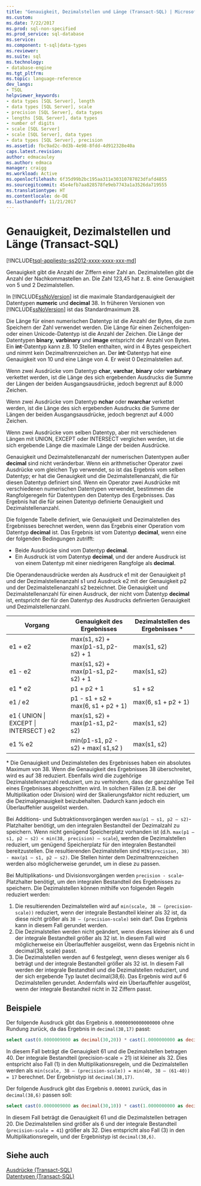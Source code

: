 ```yaml
---
title: "Genauigkeit, Dezimalstellen und Länge (Transact-SQL) | Microsoft-Dokumentation"
ms.custom: 
ms.date: 7/22/2017
ms.prod: sql-non-specified
ms.prod_service: sql-database
ms.service: 
ms.component: t-sql|data-types
ms.reviewer: 
ms.suite: sql
ms.technology:
- database-engine
ms.tgt_pltfrm: 
ms.topic: language-reference
dev_langs:
- TSQL
helpviewer_keywords:
- data types [SQL Server], length
- data types [SQL Server], scale
- precision [SQL Server], data types
- lengths [SQL Server], data types
- number of digits
- scale [SQL Server]
- scale [SQL Server], data types
- data types [SQL Server], precision
ms.assetid: fbc9ad2c-0d3b-4e98-8fdd-4d912328e40a
caps.latest.revision: 
author: edmacauley
ms.author: edmaca
manager: craigg
ms.workload: Active
ms.openlocfilehash: 6f35d99b2bc195aa311e30310787023dfafd4855
ms.sourcegitcommit: 45e4efb7aa828578fe9eb7743a1a3526da719555
ms.translationtype: HT
ms.contentlocale: de-DE
ms.lasthandoff: 11/21/2017
---
```

# <a name="precision-scale-and-length-transact-sql"></a>Genauigkeit, Dezimalstellen und Länge (Transact-SQL)
[!INCLUDE[tsql-appliesto-ss2012-xxxx-xxxx-xxx-md](../../includes/tsql-appliesto-ss2012-xxxx-xxxx-xxx-md.md)]

Genauigkeit gibt die Anzahl der Ziffern einer Zahl an. Dezimalstellen gibt die Anzahl der Nachkommastellen an. Die Zahl 123,45 hat z. B. eine Genauigkeit von 5 und 2 Dezimalstellen.
  
In [!INCLUDE[ssNoVersion](../../includes/ssnoversion-md.md)] ist die maximale Standardgenauigkeit der Datentypen **numeric** und **decimal** 38. In früheren Versionen von [!INCLUDE[ssNoVersion](../../includes/ssnoversion-md.md)] ist das Standardmaximum 28.
  
Die Länge für einen numerischen Datentyp ist die Anzahl der Bytes, die zum Speichern der Zahl verwendet werden. Die Länge für einen Zeichenfolgen- oder einen Unicode-Datentyp ist die Anzahl der Zeichen. Die Länge der Datentypen **binary**, **varbinary** und **image** entspricht der Anzahl von Bytes. Ein **int**-Datentyp kann z.B. 10 Stellen enthalten, wird in 4 Bytes gespeichert und nimmt kein Dezimaltrennzeichen an. Der **int**-Datentyp hat eine Genauigkeit von 10 und eine Länge von 4. Er weist 0 Dezimalstellen auf.
  
Wenn zwei Ausdrücke vom Datentyp **char**, **varchar**, **binary** oder **varbinary** verkettet werden, ist die Länge des sich ergebenden Ausdrucks die Summe der Längen der beiden Ausgangsausdrücke, jedoch begrenzt auf 8.000 Zeichen.
  
Wenn zwei Ausdrücke vom Datentyp **nchar** oder **nvarchar** verkettet werden, ist die Länge des sich ergebenden Ausdrucks die Summe der Längen der beiden Ausgangsausdrücke, jedoch begrenzt auf 4.000 Zeichen.
  
Wenn zwei Ausdrücke vom selben Datentyp, aber mit verschiedenen Längen mit UNION, EXCEPT oder INTERSECT verglichen werden, ist die sich ergebende Länge die maximale Länge der beiden Ausdrücke.
  
Genauigkeit und Dezimalstellenanzahl der numerischen Datentypen außer **decimal** sind nicht veränderbar. Wenn ein arithmetischer Operator zwei Ausdrücke vom gleichen Typ verwendet, so ist das Ergebnis vom selben Datentyp; er hat die Genauigkeit und die Dezimalstellenanzahl, die für diesen Datentyp definiert sind. Wenn ein Operator zwei Ausdrücke mit verschiedenen numerischen Datentypen verwendet, bestimmen die Rangfolgeregeln für Datentypen den Datentyp des Ergebnisses. Das Ergebnis hat die für seinen Datentyp definierte Genauigkeit und Dezimalstellenanzahl.
  
Die folgende Tabelle definiert, wie Genauigkeit und Dezimalstellen des Ergebnisses berechnet werden, wenn das Ergebnis einer Operation vom Datentyp **decimal** ist. Das Ergebnis ist vom Datentyp **decimal**, wenn eine der folgenden Bedingungen zutrifft:
-   Beide Ausdrücke sind vom Datentyp **decimal**.  
-   Ein Ausdruck ist vom Datentyp **decimal**, und der andere Ausdruck ist von einem Datentyp mit einer niedrigeren Rangfolge als **decimal**.  
  
Die Operandenausdrücke werden als Ausdruck e1 mit der Genauigkeit p1 und der Dezimalstellenanzahl s1 und Ausdruck e2 mit der Genauigkeit p2 und der Dezimalstellenanzahl s2 bezeichnet. Die Genauigkeit und Dezimalstellenanzahl für einen Ausdruck, der nicht vom Datentyp **decimal** ist, entspricht der für den Datentyp des Ausdrucks definierten Genauigkeit und Dezimalstellenanzahl.
  
|Vorgang|Genauigkeit des Ergebnisses|Dezimalstellen des Ergebnisses *|  
|---|---|---|
|e1 + e2|max(s1, s2) + max(p1-s1, p2-s2) + 1|max(s1, s2)|  
|e1 - e2|max(s1, s2) + max(p1-s1, p2-s2) + 1|max(s1, s2)|  
|e1 * e2|p1 + p2 + 1|s1 + s2|  
|e1 / e2|p1 - s1 + s2 + max(6, s1 + p2 + 1)|max(6, s1 + p2 + 1)|  
|e1 { UNION &#124; EXCEPT &#124; INTERSECT } e2|max(s1, s2) + max(p1-s1, p2-s2)|max(s1, s2)|  
|e1 % e2|min(p1-s1, p2 -s2) + max( s1,s2 )|max(s1, s2)|  
  
\* Die Genauigkeit und Dezimalstellen des Ergebnisses haben ein absolutes Maximum von 38. Wenn die Genauigkeit des Ergebnisses 38 überschreitet, wird es auf 38 reduziert. Ebenfalls wird die zugehörige Dezimalstellenanzahl reduziert, um zu verhindern, dass der ganzzahlige Teil eines Ergebnisses abgeschnitten wird. In solchen Fällen (z.B. bei der Multiplikation oder Division) wird der Skalierungsfaktor nicht reduziert, um die Dezimalgenauigkeit beizubehalten. Dadurch kann jedoch ein Überlauffehler ausgelöst werden.

Bei Additions- und Subtraktionsvorgängen werden `max(p1 – s1, p2 – s2)`-Platzhalter benötigt, um den integralen Bestandteil der Dezimalzahl zu speichern. Wenn nicht genügend Speicherplatz vorhanden ist (d.h. `max(p1 – s1, p2 – s2) < min(38, precision) – scale`), werden die Dezimalstellen reduziert, um genügend Speicherplatz für den integralen Bestandteil bereitzustellen. Die resultierenden Dezimalstellen sind `MIN(precision, 38) - max(p1 – s1, p2 – s2)`. Die Stellen hinter dem Dezimaltrennzeichen werden also möglicherweise gerundet, um in diese zu passen.

Bei Multiplikations- und Divisionsvorgängen werden `precision - scale`-Platzhalter benötigt, um den integralen Bestandteil des Ergebnisses zu speichern. Die Dezimalstellen können mithilfe von folgenden Regeln reduziert werden:
1.  Die resultierenden Dezimalstellen wird auf `min(scale, 38 – (precision-scale))` reduziert, wenn der integrale Bestandteil kleiner als 32 ist, da diese nicht größer als `38 – (precision-scale)` sein darf. Das Ergebnis kann in diesem Fall gerundet werden.
1. Die Dezimalstellen werden nicht geändert, wenn dieses kleiner als 6 und der integrale Bestandteil größer als 32 ist. In diesem Fall wird möglicherweise ein Überlauffehler ausgelöst, wenn das Ergebnis nicht in decimal(38, scale) passt. 
1. Die Dezimalstellen werden auf 6 festgelegt, wenn dieses weniger als 6 beträgt und der integrale Bestandteil größer als 32 ist. In diesem Fall werden der integrale Bestandteil und die Dezimalstellen reduziert, und der sich ergebende Typ lautet decimal(38,6). Das Ergebnis wird auf 6 Dezimalstellen gerundet. Andernfalls wird ein Überlauffehler ausgelöst, wenn der integrale Bestandteil nicht in 32 Ziffern passt.

## <a name="examples"></a>Beispiele
Der folgende Ausdruck gibt das Ergebnis `0.00000090000000000` ohne Rundung zurück, da das Ergebnis in `decimal(38,17)` passt:
```sql
select cast(0.0000009000 as decimal(30,20)) * cast(1.0000000000 as decimal(30,20)) [decimal 38,17]
```
In diesem Fall beträgt die Genauigkeit 61 und die Dezimalstellen betragen 40.
Der integrale Bestandteil (precision-scale = 21) ist kleiner als 32. Dies entspricht also Fall (1) in den Multiplikationsregeln, und die Dezimalstellen werden als `min(scale, 38 – (precision-scale)) = min(40, 38 – (61-40)) = 17` berechnet. Der Ergebnistyp ist `decimal(38,17)`.

Der folgende Ausdruck gibt das Ergebnis `0.000001` zurück, das in `decimal(38,6)` passen soll:
```sql
select cast(0.0000009000 as decimal(30,10)) * cast(1.0000000000 as decimal(30,10)) [decimal(38, 6)]
```
In diesem Fall beträgt die Genauigkeit 61 und die Dezimalstellen betragen 20.
Die Dezimalstellen sind größer als 6 und der integrale Bestandteil (`precision-scale = 41`) größer als 32. Dies entspricht also Fall (3) in den Multiplikationsregeln, und der Ergebnistyp ist `decimal(38,6)`.

## <a name="see-also"></a>Siehe auch
[Ausdrücke &#40;Transact-SQL&#41;](../../t-sql/language-elements/expressions-transact-sql.md)  
[Datentypen &#40;Transact-SQL&#41;](../../t-sql/data-types/data-types-transact-sql.md)
  
  
